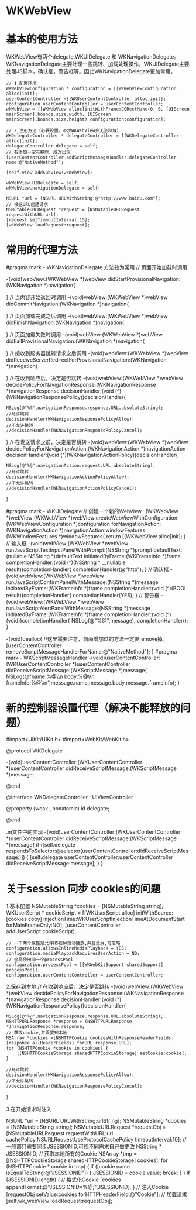 # WKWebView
# 基本的使用方法
WKWebView有两个delegate,WKUIDelegate 和 WKNavigationDelegate。WKNavigationDelegate主要处理一些跳转、加载处理操作，WKUIDelegate主要处理JS脚本，确认框，警告框等。因此WKNavigationDelegate更加常用。

    // 1.配置环境
    WKWebViewConfiguration * configuration = [[WKWebViewConfiguration alloc]init];
    userContentController =[[WKUserContentController alloc]init];
    configuration.userContentController = userContentController;
    wkWebView = [[WKWebView alloc]initWithFrame:CGRectMake(0, 0, [UIScreen mainScreen].bounds.size.width, [UIScreen mainScreen].bounds.size.height) configuration:configuration];
    
    // 2.注册方法（必要设置，不然WKWebView会无法释放）
    WKDelegateController * delegateController = [[WKDelegateController alloc]init];
    delegateController.delegate = self;
    // 有添加一定有移除，成对出现
    [userContentController addScriptMessageHandler:delegateController  name:@"NativeMethod"];
    
    [self.view addSubview:wkWebView];
    
    wkWebView.UIDelegate = self;
    wkWebView.navigationDelegate = self;
    
    NSURL *url = [NSURL URLWithString:@"http://www.baidu.com"];
    // 根据URL创建请求
    NSMutableURLRequest *request = [NSMutableURLRequest requestWithURL:url];
    [request setTimeoutInterval:15];
    [wkWebView loadRequest:request];
    
    
    

# 常用的代理方法
#pragma mark - WKNavigationDelegate 方法较为常用
// 页面开始加载时调用 

-(void)webView:(WKWebView *)webView didStartProvisionalNavigation:(WKNavigation *)navigation{
    
}
// 当内容开始返回时调用
-(void)webView:(WKWebView *)webView didCommitNavigation:(WKNavigation *)navigation{
    
}
// 页面加载完成之后调用
-(void)webView:(WKWebView *)webView didFinishNavigation:(WKNavigation *)navigation{
    
}
// 页面加载失败时调用
-(void)webView:(WKWebView *)webView didFailProvisionalNavigation:(WKNavigation *)navigation{
    
}
// 接收到服务器跳转请求之后调用
-(void)webView:(WKWebView *)webView didReceiveServerRedirectForProvisionalNavigation:(WKNavigation *)navigation{
    
}
// 在收到响应后，决定是否跳转
-(void)webView:(WKWebView *)webView decidePolicyForNavigationResponse:(WKNavigationResponse *)navigationResponse decisionHandler:(void (^)(WKNavigationResponsePolicy))decisionHandler{
    
    NSLog(@"%@",navigationResponse.response.URL.absoluteString);
    //允许跳转
    decisionHandler(WKNavigationResponsePolicyAllow);
    //不允许跳转
    //decisionHandler(WKNavigationResponsePolicyCancel);
}
// 在发送请求之前，决定是否跳转
-(void)webView:(WKWebView *)webView decidePolicyForNavigationAction:(WKNavigationAction *)navigationAction decisionHandler:(void (^)(WKNavigationActionPolicy))decisionHandler{
    
    NSLog(@"%@",navigationAction.request.URL.absoluteString);
    //允许跳转
    decisionHandler(WKNavigationActionPolicyAllow);
    //不允许跳转
    //decisionHandler(WKNavigationActionPolicyCancel);
}

#pragma mark - WKUIDelegate
// 创建一个新的WebView
-(WKWebView *)webView:(WKWebView *)webView createWebViewWithConfiguration:(WKWebViewConfiguration *)configuration forNavigationAction:(WKNavigationAction *)navigationAction windowFeatures:(WKWindowFeatures *)windowFeatures{
    return [[WKWebView alloc]init];
}
// 输入框
-(void)webView:(WKWebView *)webView runJavaScriptTextInputPanelWithPrompt:(NSString *)prompt defaultText:(nullable NSString *)defaultText initiatedByFrame:(WKFrameInfo *)frame completionHandler:(void (^)(NSString * __nullable result))completionHandler{
    completionHandler(@"http");
}
// 确认框
-(void)webView:(WKWebView *)webView runJavaScriptConfirmPanelWithMessage:(NSString *)message initiatedByFrame:(WKFrameInfo *)frame completionHandler:(void (^)(BOOL result))completionHandler{
    completionHandler(YES);
}
// 警告框
-(void)webView:(WKWebView *)webView runJavaScriptAlertPanelWithMessage:(NSString *)message initiatedByFrame:(WKFrameInfo *)frame completionHandler:(void (^)(void))completionHandler{
    NSLog(@"%@",message);
    completionHandler();
}

-(void)dealloc{
    //这里需要注意，前面增加过的方法一定要remove掉。
    [userContentController removeScriptMessageHandlerForName:@"NativeMethod"];
}
#pragma mark - WKScriptMessageHandler
-(void)userContentController:(WKUserContentController *)userContentController didReceiveScriptMessage:(WKScriptMessage *)message{
    NSLog(@"name:%@\\\\n body:%@\\\\n frameInfo:%@\\\\n",message.name,message.body,message.frameInfo);
}

# 新的控制器设置代理（解决不能释放的问题）

#import<UIKit/UIKit.h>
#import<WebKit/WebKit.h>

@protocol WKDelegate <NSObject>

-(void)userContentController:(WKUserContentController *)userContentController didReceiveScriptMessage:(WKScriptMessage *)message;

@end

@interface WKDelegateController : UIViewController <WKScriptMessageHandler>

@property (weak , nonatomic) id<WKDelegate> delegate;

@end

.m文件中的实现
-(void)userContentController:(WKUserContentController *)userContentController didReceiveScriptMessage:(WKScriptMessage *)message{
    if ([self.delegate respondsToSelector:@selector(userContentController:didReceiveScriptMessage:)]) {
        [self.delegate userContentController:userContentController didReceiveScriptMessage:message];
    }
}


# 关于session 同步 cookies的问题
1.基本配置
    NSMutableString *cookies = [NSMutableString string];
    WKUserScript * cookieScript = [[WKUserScript alloc] initWithSource:[cookies copy]
                                                         injectionTime:WKUserScriptInjectionTimeAtDocumentStart
                                                      forMainFrameOnly:NO];
    [userContentController addUserScript:cookieScript];
    
    // 一下两个属性是允许H5视屏自动播放,并且全屏,可忽略
    configuration.allowsInlineMediaPlayback = YES;
    configuration.mediaPlaybackRequiresUserAction = NO;
    // 全局使用同一个processPool
    configuration.processPool = [[WKWebKitSupport sharedSupport] processPool];
    configuration.userContentController = userContentController;

2.保存到本地
// 在收到响应后，决定是否跳转
-(void)webView:(WKWebView *)webView decidePolicyForNavigationResponse:(WKNavigationResponse *)navigationResponse decisionHandler:(void (^)(WKNavigationResponsePolicy))decisionHandler{
    
    NSLog(@"%@",navigationResponse.response.URL.absoluteString);
    NSHTTPURLResponse *response = (NSHTTPURLResponse *)navigationResponse.response;
    // 获取cookie,并设置到本地
    NSArray *cookies =[NSHTTPCookie cookiesWithResponseHeaderFields:[response allHeaderFields] forURL:response.URL];
    for (NSHTTPCookie *cookie in cookies) {
        [[NSHTTPCookieStorage sharedHTTPCookieStorage] setCookie:cookie];
    }
    
    //允许跳转
    decisionHandler(WKNavigationResponsePolicyAllow);
    //不允许跳转
    //decisionHandler(WKNavigationResponsePolicyCancel);
}

3.在开始请求时注入

NSURL *url = [NSURL URLWithString:urlString];
NSMutableString *cookies = [NSMutableString string];
NSMutableURLRequest *requestObj = [NSMutableURLRequest requestWithURL:url cachePolicy:NSURLRequestUseProtocolCachePolicy timeoutInterval:10];
// 一般都只需要同步JSESSIONID,可视不同需求自己做更改
NSString * JSESSIONID;
// 获取本地所有的Cookie
NSArray *tmp = [[NSHTTPCookieStorage sharedHTTPCookieStorage] cookies];
    for (NSHTTPCookie * cookie in tmp) {
        if ([cookie.name isEqualToString:@"JSESSIONID"]) {
            JSESSIONID = cookie.value;
            break;
        }
    }
 if (JSESSIONID.length) {
      // 格式化Cookie
      [cookies appendFormat:@"JSESSIONID=%@;",JSESSIONID];
  }
// 注入Cookie
[requestObj setValue:cookies forHTTPHeaderField:@"Cookie"];
// 加载请求
[self.wk_webView loadRequest:requestObj];
